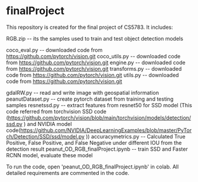 # finalProject
This repository is created for the final project of CS5783. It includes:

RGB.zip  -- its the samples used to train and test object detection models

coco_eval.py -- downloaded code from https://github.com/pytorch/vision.git
coco_utils.py -- downloaded code from https://github.com/pytorch/vision.git
engine.py -- downloaded code from https://github.com/pytorch/vision.git
transforms.py -- downloaded code from https://github.com/pytorch/vision.git
utils.py -- downloaded code from https://github.com/pytorch/vision.git

gdalRW.py -- read and write image with geospatial information
peanutDataset.py  -- create pytorch dataset from training and testing samples
resnetssd.py  -- extract features from resnet50 for SSD model (This code referred from torchvision SSD code (https://github.com/pytorch/vision/blob/main/torchvision/models/detection/ssd.py ) and NVIDIA model code(https://github.com/NVIDIA/DeepLearningExamples/blob/master/PyTorch/Detection/SSD/ssd/model.py )) 
accuracymetrics.py -- Calculated True Positive, False Positive, and False Negative under different IOU from the detection result
peanut_OD_RGB_finalProject.ipynb --  train SSD and Faster RCNN model, evaluate these model

To run the code, open 'peanut_OD_RGB_finalProject.ipynb' in colab. All detailed requirements are commented in the code.
